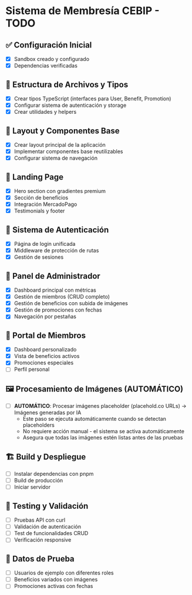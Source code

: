 # Sistema de Membresía CEBIP - TODO

## ✅ Configuración Inicial
- [x] Sandbox creado y configurado
- [x] Dependencias verificadas

## 📁 Estructura de Archivos y Tipos
- [x] Crear tipos TypeScript (interfaces para User, Benefit, Promotion)
- [x] Configurar sistema de autenticación y storage
- [x] Crear utilidades y helpers

## 🎨 Layout y Componentes Base
- [x] Crear layout principal de la aplicación
- [x] Implementar componentes base reutilizables
- [x] Configurar sistema de navegación

## 🌟 Landing Page
- [x] Hero section con gradientes premium
- [x] Sección de beneficios
- [x] Integración MercadoPago
- [x] Testimonials y footer

## 🔐 Sistema de Autenticación
- [x] Página de login unificada
- [x] Middleware de protección de rutas
- [x] Gestión de sesiones

## 🔧 Panel de Administrador
- [x] Dashboard principal con métricas
- [x] Gestión de miembros (CRUD completo)
- [x] Gestión de beneficios con subida de imágenes
- [x] Gestión de promociones con fechas
- [x] Navegación por pestañas

## 👤 Portal de Miembros
- [x] Dashboard personalizado
- [x] Vista de beneficios activos
- [x] Promociones especiales
- [ ] Perfil personal

## 🖼️ Procesamiento de Imágenes (AUTOMÁTICO)
- [ ] **AUTOMÁTICO**: Procesar imágenes placeholder (placehold.co URLs) → Imágenes generadas por IA
  - Este paso se ejecuta automáticamente cuando se detectan placeholders
  - No requiere acción manual - el sistema se activa automáticamente
  - Asegura que todas las imágenes estén listas antes de las pruebas

## 🏗️ Build y Despliegue
- [ ] Instalar dependencias con pnpm
- [ ] Build de producción
- [ ] Iniciar servidor

## 🧪 Testing y Validación
- [ ] Pruebas API con curl
- [ ] Validación de autenticación
- [ ] Test de funcionalidades CRUD
- [ ] Verificación responsive

## 📱 Datos de Prueba
- [ ] Usuarios de ejemplo con diferentes roles
- [ ] Beneficios variados con imágenes
- [ ] Promociones activas con fechas